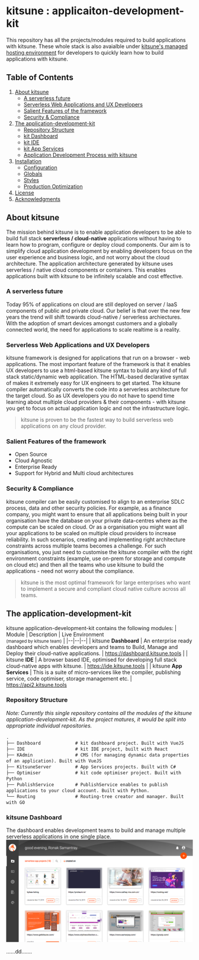 # kitsune : applicaiton-development-kit
This repository has all the projects/modules required to build applications with kitsune. These whole stack is also avaialble under [kitsune's managed hosting environment](https://dashboard.kitsune.tools) for developers to quickly learn how to build applications with kitsune.

## Table of Contents
1. [About kitsune](#about-kitsune)
    - [A serverless future](#a-serverless-future)
    - [Serverless Web Applications and UX Developers](#serverless-web-applications-and-ux-developers)
    - [Salient Features of the framework](#salient-features-of-the-framework)
    - [Security & Compliance](#package-scripts)
1. [The application-development-kit](#the-application-development-kit)
    - [Repository Structure](#folder-structure)
    - [kit Dashboard](#routing)
    - [kit IDE](#testing)
    - [kit App Services](#deployment)
    - [Application Development Process with kitsune](#application-development-process-with-kitsune)
1. [Installation](#installation)
    - [Configuration](#configuration)
    - [Globals](#globals)
    - [Styles](#styles)
    - [Production Optimization](#production-optimization)
1. [License](#license)
1. [Acknowledgments](#acknowledgments)

## About kitsune
The mission behind kitsune is to enable application developers to be able to build full stack **serverless / cloud-native** applications without having to learn how to program, configure or deploy cloud components. Our aim is to simplify cloud application development by enabling developers focus on the user experience and business logic, and not worry about the cloud architecture. The application architecture generated by kitsune uses serverless / native cloud components or containers. This enables applications built with kitsune to be infinitely scalable and cost effective. 

### A serverless future
Today 95% of applications on cloud are still deployed on server / IaaS components of public and private cloud. Our belief is that over the new few years the trend will shift towards cloud-native / serverless archiectures. With the adoption of smart devices amongst customers and a globally connected world, the need for applications to scale realtime is a reality. 

### Serverless Web Applications and UX Developers
kitsune framework is designed for applications that run on a browser - web applications. The most important feature of the framework is that it enables UX developers to use a html-based kitsune syntax to build any kind of full stack static/dynamic web application. The HTML-based declarative syntax of makes it extremely easy for UX engineers to get started. The kitsune compiler automatically converts the code into a serverless architecture for the target cloud. So as UX developers you do not have to spend time learning about multiple cloud providers & their components - with kitsune you get to focus on actual application logic and not the infrastructure logic. 

> kitsune is proven to be the fastest way to build serverless web
> applications on any cloud provider.

### Salient Features of the framework
 - Open Source
 - Cloud Agnostic
 - Enterprise Ready
 - Support for Hybrid and Multi cloud architectures

### Security & Compliance
kitsune compiler can be easily customised to align to an enterprise SDLC process, data and other security policies. For example, as a finance company, you might want to ensure that all applications being built in your organisation have the database on your private data-centres where as the compute can be scaled on cloud. Or as a organisation you might want all your applications to be scaled on multiple cloud providers to increase reliability. In such scenarios, creating and implementing right architecture constraints across multiple teams becomes a challenge. For such organisations, you just need to customise the kitsune compiler with the right environment constraints (example, use on-prem for storage and compute on cloud etc) and then all the teams who use kitsune to build the applications - need not worry about the compliance. 

> kitsune is the most optimal framework for large enterprises who want
> to implement a secure and compliant cloud native culture across all
> teams.

## The application-development-kit
kitsune application-development-kit contains the following modules:
| Module | Description | Live Environment <br/><small>(managed by kitsune team)</small> |
|--|--|--|
| kitsune **Dashboard** | An enterprise ready dashboard which enables developers and teams to Build, Manage and Deploy their cloud-native applications. | https://dashboard.kitsune.tools |
| kitsune **IDE** | A browser based IDE, optimised for developing full stack cloud-native apps with kitsune. | https://ide.kitsune.tools |
| kitsune **App Services** | This is a suite of micro-services like the compiler, publishing service, code optimiser, storage management etc. | https://api2.kitsune.tools

### Repository Structure
*Note: Currently this single repository contains all the modules of the kitsune application-development-kit. As the project matures, it would be split into appropriate individual repositories.*
```
.
├── Dashboard             # kit dashboard project. Built with VueJS
├── IDE                   # kit IDE project, built with React
├── KAdmin                # CMS (for managing dynamic data properties of an application). Built with VueJS
├── KitsuneServer         # App Services projects. Built with C#
├── Optimiser             # kit code optimiser project. Built with Python
├── PublishService        # PublishService enables to publish applications to your cloud account. Built with Python.
└── Routing               # Routing-tree creator and manager. Built with GO
```
### kitsune Dashboard
The dashboard enables development teams to build and manage multiple serverless applications in one single place. 
![kitsune dashboard](/screenshots/kit-dashboard.png)


......dd.......
